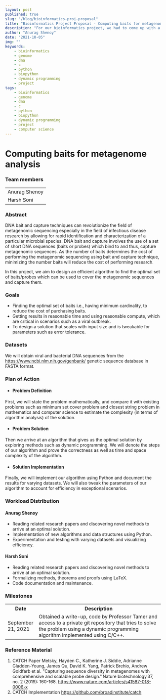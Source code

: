 ```yaml
---
layout: post
published: true
slug: "/blog/bioinformatics-proj-proposal"
title: "Bioinformatics Project Proposal - Computing baits for metagenome analysis"
description: "For our bioinformatics project, we had to come up with a project idea, and create a proposal webpage, where we outline the Team, Topic, Goals, Plan of Action, Workload Distribution and References."
author: "Anurag Shenoy"
date: "2021-10-05"
img: ""
keywords:
    - bioinformatics
    - genome
    - dna
    - c
    - python
    - biopython
    - dynamic programming
    - project
tags:
    - bioinformatics
    - genome
    - dna
    - c
    - python
    - biopython
    - dynamic programming
    - project
    - computer science
---
```


# Computing baits for metagenome analysis 

### Team members 
<table>
<tr>
<td>
Anurag Shenoy
</td>
</tr>
<tr>
<td>
Harsh Soni
</td>
</tr>
</table>


### Abstract 
DNA bait and capture techniques can revolutionize the field of metagenomic sequencing especially in the field of infectious disease research by allowing for rapid identification and characterization of a particular microbial species. DNA bait and capture involves the use of a set of short DNA sequences (baits or probes) which bind to and thus, capture metagenomic sequences. As the number of baits determines the cost of performing the metagenomic sequencing using bait and capture technique, minimizing the number baits will reduce the cost of performing research. 

In this project, we aim to design an efficient algorithm to find the optimal set of baits/probes which can be used to cover the metagenomic sequences and capture them. 

### Goals 
 - Finding the optimal set of baits i.e., having minimum cardinality, to reduce the cost of purchasing baits. 
 - Getting results in reasonable time and using reasonable compute, which are critical in scenarios such as a viral outbreak. 
 - To design a solution that scales with input size and is tweakable for parameters such as error tolerance. 

### Datasets 
We will obtain viral and bacterial DNA sequences from the <https://www.ncbi.nlm.nih.gov/genbank/> genetic sequence database in FASTA format. 

### Plan of Action 

 - #### Problem Definition 
 First, we will state the problem mathematically, and compare it with existing problems such as minimum set cover problem and closest string problem in mathematics and computer science to estimate the complexity (in terms of algorithm analysis) of the solution. 
 - #### Problem Solution 
 Then we arrive at an algorithm that gives us the optimal solution by exploring methods such as dynamic programming. We will denote the steps of our algorithm and prove the correctness as well as time and space complexity of the algorithm. 
 - #### Solution Implementation 
 Finally, we will implement our algorithm using Python and document the results for varying datasets. We will also tweak the parameters of our algorithm to account for efficiency in exceptional scenarios. 

### Workload Distribution 

#### Anurag Shenoy 
 - Reading related research papers and discovering novel methods to arrive at an optimal solution. 
 - Implementation of new algorithms and data structures using Python. 
 - Experimentation and testing with varying datasets and visualizing efficiency. 

#### Harsh Soni 
 - Reading related research papers and discovering novel methods to arrive at an optimal solution. 
 - Formalizing methods, theorems and proofs using LaTeX. 
 - Code documentation and maintenance. 

### Milestones 

<table>
<tr>
<th width="20%">
Date
</th>
<th width="80%">
Description
</th>
</tr>
<tr>
<td width="20%">
September 21, 2021
</td>
<td width="80%">
Obtained a write-up, code by Professor Tamer and access to a private git repository that tries to solve the problem using a dynamic programming algorithm implemented using C/C++.
</td>
</tr>
</table>

### Reference Material 
1. CATCH Paper Metsky, Hayden C., Katherine J. Siddle, Adrianne Gladden-Young, James Qu, David K. Yang, Patrick Brehio, Andrew Goldfarb et al. "Capturing sequence diversity in metagenomes with comprehensive and scalable probe design." Nature biotechnology 37, no. 2 (2019): 160-168. <https://www.nature.com/articles/s41587-018-0006-x>
2. CATCH Implementation <https://github.com/broadinstitute/catch>

 

 
